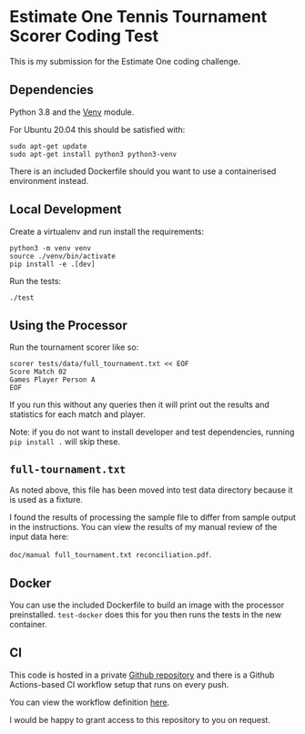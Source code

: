 # Estimate One Tennis Tournament Scorer Coding Test

This is my submission for the Estimate One coding challenge.

## Dependencies

Python 3.8 and the [Venv](https://docs.python.org/3/library/venv.html) module.

For Ubuntu 20.04 this should be satisfied with:

```
sudo apt-get update
sudo apt-get install python3 python3-venv
```

There is an included Dockerfile should you want to use a containerised environment instead.

## Local Development

Create a virtualenv and run install the requirements:

```
python3 -m venv venv
source ./venv/bin/activate
pip install -e .[dev]
```

Run the tests:

```
./test
```

## Using the Processor

Run the tournament scorer like so:

```
scorer tests/data/full_tournament.txt << EOF
Score Match 02
Games Player Person A
EOF
```

If you run this without any queries then it will print out the results and statistics for each match and player.

Note: if you do not want to install developer and test dependencies, running `pip install .` will skip these.

## `full-tournament.txt`

As noted above, this file has been moved into test data directory because it is used as a fixture.

I found the results of processing the sample file to differ from sample output in the instructions. You can view the results of my manual review of the input data here:

`doc/manual full_tournament.txt reconciliation.pdf`.

## Docker

You can use the included Dockerfile to build an image with the processor preinstalled. `test-docker` does this for you then runs the tests in the new container.

## CI

This code is hosted in a private [Github repository](https://github.com/cgspeck/estimateOne) and there is a Github Actions-based CI workflow setup that runs on every push.

You can view the workflow definition [here](.github/workflows/main.yml).

I would be happy to grant access to this repository to you on request.
